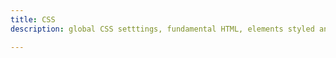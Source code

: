 ```yaml
---
title: CSS
description: global CSS setttings, fundamental HTML, elements styled and enhanced with extensible classes, and an advanced grid system.

---
```

